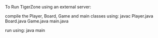 To Run TigerZone using an external server:

compile the Player, Board, Game and main classes using:
  javac Player.java Board.java Game.java main.java
  
run using:
  java main <IP address> <port number> <username> <password>
